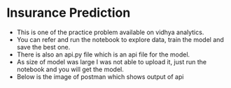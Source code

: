 # Insurance Prediction
* This is one of the practice problem available on vidhya analytics. 
* You can refer and run the notebook to explore data, train the model and save the best one.
* There is also an api.py file which is an api file for the model. 
* As size of model was large I was not able to upload it, just run the notebook and you will get the model.
* Below is the image of postman which shows output of api
